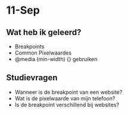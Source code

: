 # 11-Sep
## Wat heb ik geleerd?
- Breakpoints
- Common Pixelwaardes
- @media (min-width) {} gebruiken

## Studievragen
- Wanneer is de breakpoint van een website?
- Wat is de pixelwaarde van mijn telefoon?
- Is de breakpoint verschillend bij websites?
